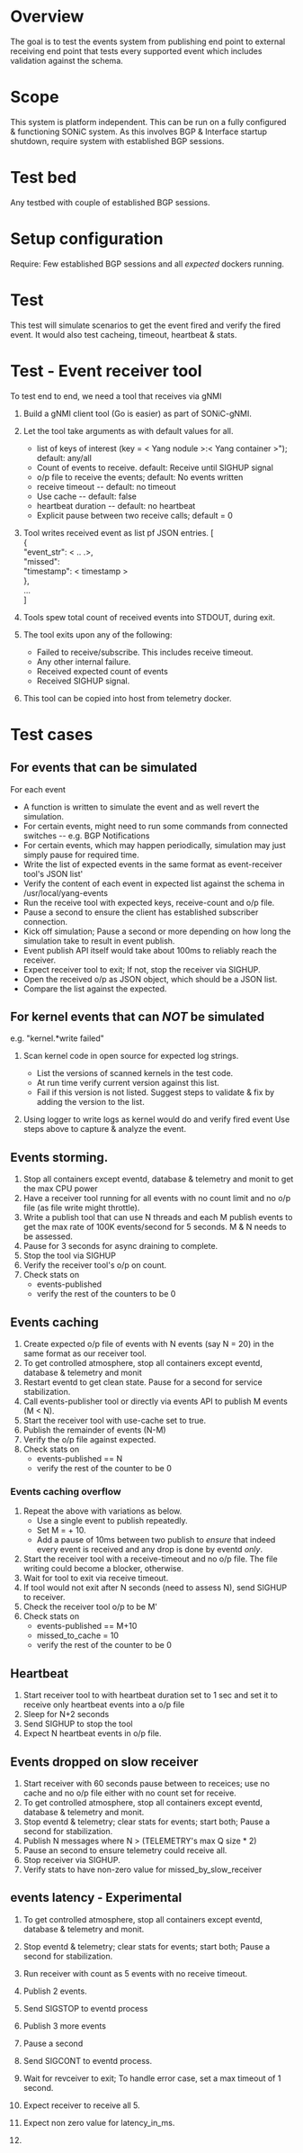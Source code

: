 # Overview
The goal is to test the events system from publishing end point to external receiving end point that tests every supported event which includes validation against the schema.

# Scope
This system is platform independent. This can be run on a fully configured & functioning SONiC system. As this involves BGP & Interface startup shutdown, require system with established BGP sessions.

# Test bed
Any testbed with couple of established BGP sessions.

# Setup configuration
Require: Few established BGP sessions and all *expected* dockers running.

# Test
This test will simulate scenarios to get the event fired and verify the fired event. It would also test cacheing, timeout, heartbeat & stats.

# Test - Event receiver tool
To test end to end, we need a tool that receives via gNMI

1) Build a gNMI client tool (Go is easier) as part of SONiC-gNMI.
2) Let the tool take arguments as with default values for all.
   * list of keys of interest (key = < Yang nodule >:< Yang container >"); default: any/all
   * Count of events to receive. default: Receive until SIGHUP signal
   * o/p file to receive the events; default: No events written
   * receive timeout -- default: no timeout
   * Use cache -- default: false
   * heartbeat duration -- default: no heartbeat
   * Explicit pause between two receive calls; default = 0
  
3) Tool writes received event as list pf JSON entries.
   [</br>
      {</br>
         "event_str": < .. .>,</br>
         "missed": <cnt></br>
         "timestamp": < timestamp ></br>
      },</br>
      ...</br>
   ]</br>
4) Tools spew total count of received events into STDOUT, during exit.
 
5) The tool exits upon any of the following:
   * Failed to receive/subscribe. This includes receive timeout.
   * Any other internal failure.
   * Received expected count of events
   * Received SIGHUP signal.
  
5) This tool can be copied into host from telemetry docker.

# Test cases
## For events that can be simulated
For each event</br>
   * A function is written to simulate the event and as well revert the simulation.
   * For certain events, might need to run some commands from connected switches -- e.g. BGP Notifications
   * For certain events, which may happen periodically, simulation may just simply pause for required time.
   * Write the list of expected events in the same format as event-receiver tool's JSON list'
   * Verify the content of each event in expected list against the schema in /usr/local/yang-events
   * Run the receive tool with expected keys, receive-count and o/p file.
   * Pause a second to ensure the client has established subscriber connection.
   * Kick off simulation; Pause a second or more depending on how long the simulation take to result in event publish. 
   * Event publish API itself would take about 100ms to reliably reach the receiver.
   * Expect receiver tool to exit; If not, stop the receiver via SIGHUP.
   * Open the received o/p as JSON object, which should be a JSON list.
   * Compare the list against the expected.
  
## For kernel events that can *NOT* be simulated
   e.g. "kernel.*write failed" 
1) Scan kernel code in open source for expected log strings.
    * List the versions of scanned kernels in the test code.
    * At run time verify current version against this list.
    * Fail if this version is not listed. Suggest steps to validate & fix by adding the version to the list.
  
2) Using logger to write logs as kernel would do and verify fired event
   Use steps above to capture & analyze the event.
  
## Events storming.
1) Stop all containers except eventd, database & telemetry and monit to get the max CPU power
2) Have a receiver tool running for all events with no count limit and no o/p file (as file write might throttle).
3) Write a publish tool that can use N threads and each M publish events to get the max rate of 100K events/second for 5 seconds. M & N needs to be assessed.
4) Pause for 3 seconds for async draining to complete.
5) Stop the tool via SIGHUP
6) Verify the receiver tool's o/p on count.
7) Check stats on  
   * events-published
   * verify the rest of the counters to be 0
  
## Events caching
1) Create expected o/p file of events with N events (say N = 20) in the same format as our receiver tool.
2) To get controlled atmosphere, stop all containers except eventd, database & telemetry and monit 
3) Restart eventd to get clean state. Pause for a second for service stabilization.
4) Call events-publisher tool or directly via events API to publish M events (M < N).
5) Start the receiver tool with use-cache set to true.
6) Publish the remainder of events (N-M)
7) Verify the o/p file against expected.
8) Check stats on  
   * events-published == N
   * verify the rest of the counter to be 0                                                                                    

### Events caching overflow
1) Repeat the above with variations as below.
   * Use a single event to publish repeatedly.
   * Set M = <Max cache size> + 10.
   * Add a pause of 10ms between two publish to *ensure* that indeed every event is received and any drop is done by eventd *only*.
2) Start the receiver tool with a receive-timeout and no o/p file. The file writing could become a blocker, otherwise.
4) Wait for tool to exit via receive timeout.
5) If tool would not exit after N seconds (need to assess N), send SIGHUP to receiver.
6) Check the receiver tool o/p to be M'
7) Check stats on  
   * events-published == M+10
   * missed_to_cache = 10
   * verify the rest of the counter to be 0
                                                                                 
## Heartbeat
1) Start receiver tool to with heartbeat duration set to 1 sec and set it to receive only heartbeat events into a o/p file
2) Sleep for N+2 seconds
3) Send SIGHUP to stop the tool
4) Expect N heartbeat events in o/p file.
  
## Events dropped on slow receiver
1) Start receiver with 60 seconds pause between to receices; use no cache and no o/p file either with no count set for receive. 
2) To get controlled atmosphere, stop all containers except eventd, database & telemetry and monit.
3) Stop eventd & telemetry; clear stats for events; start both; Pause a second for stabilization.
3) Publish N messages where N > (TELEMETRY's max Q size * 2)
4) Pause an second to ensure telemetry could receive all.
5) Stop receiver via SIGHUP.
6) Verify stats to have non-zero value for missed_by_slow_receiver

  
## events latency  - Experimental
1) To get controlled atmosphere, stop all containers except eventd, database & telemetry and monit.
2) Stop eventd & telemetry; clear stats for events; start both; Pause a second for stabilization.
3) Run receiver with count as 5 events with no receive timeout.
3) Publish 2 events.
4) Send SIGSTOP to eventd process
5) Publish 3 more events
6) Pause a second
7) Send SIGCONT to eventd process.
8) Wait for revceiver to exit; To handle error case, set a max timeout of 1 second. 
9) Expect receiver to receive all 5.
10) Expect non zero value for latency_in_ms.
  
8)
